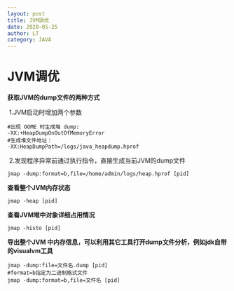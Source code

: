 ```yaml
---
layout: post
title: JVM调优
date: 2020-05-25
author: LT
category: JAVA
---
```


# JVM调优

**获取JVM的dump文件的两种方式**

​	1.JVM启动时增加两个参数

```
#出现 OOME 时生成堆 dump: 
-XX:+HeapDumpOnOutOfMemoryError
#生成堆文件地址：
-XX:HeapDumpPath=/logs/java_heapdump.hprof
```

​	2.发现程序异常前通过执行指令，直接生成当前JVM的dump文件

```
jmap -dump:format=b,file=/home/admin/logs/heap.hprof [pid]
```

**查看整个JVM内存状态**

```
jmap -heap [pid]
```

**查看JVM堆中对象详细占用情况**

```
jmap -histo [pid]
```

**导出整个JVM 中内存信息，可以利用其它工具打开dump文件分析，例如jdk自带的visualvm工具**

```
jmap -dump:file=文件名.dump [pid]
#format=b指定为二进制格式文件
jmap -dump:format=b,file=文件名 [pid]
```

